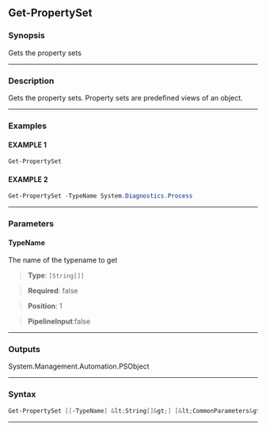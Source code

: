 
Get-PropertySet
---------------
### Synopsis
Gets the property sets

---
### Description

Gets the property sets.  Property sets are predefined views of an object.

---
### Examples
#### EXAMPLE 1
```PowerShell
Get-PropertySet
```

#### EXAMPLE 2
```PowerShell
Get-PropertySet -TypeName System.Diagnostics.Process
```

---
### Parameters
#### **TypeName**

The name of the typename to get



> **Type**: ```[String[]]```

> **Required**: false

> **Position**: 1

> **PipelineInput**:false



---
### Outputs
System.Management.Automation.PSObject


---
### Syntax
```PowerShell
Get-PropertySet [[-TypeName] &lt;String[]&gt;] [&lt;CommonParameters&gt;]
```
---


